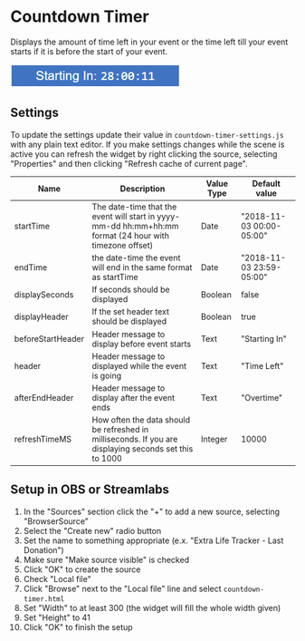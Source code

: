 # Countdown Timer

Displays the amount of time left in your event or the time left till your event starts if it is before the start of your event.

![Countdown-Timer-Preview](../images/Countdown-Timer-Preview.png)

## Settings
To update the settings update their value in `countdown-timer-settings.js` with any plain text editor. If you make settings changes while the scene is active you can refresh the widget by right clicking the source, selecting "Properties" and then clicking "Refresh cache of current page".

| Name | Description | Value Type | Default value |
|---|---|---|---|
| startTime | The date-time that the event will start in yyyy-mm-dd hh:mm+hh:mm format (24 hour with timezone offset) | Date | "2018-11-03 00:00-05:00" |
| endTime | the date-time the event will end in the same format as startTime | Date | "2018-11-03 23:59-05:00" |
| displaySeconds | If seconds should be displayed | Boolean | false |
| displayHeader | If the set header text should be displayed | Boolean | true |
| beforeStartHeader | Header message to display before event starts | Text | "Starting In" |
| header | Header message to displayed while the event is going | Text | "Time Left" |
| afterEndHeader | Header message to display after the event ends | Text | "Overtime" |
| refreshTimeMS | How often the data should be refreshed in milliseconds. If you are displaying seconds set this to 1000 | Integer | 10000 |

## Setup in OBS or Streamlabs
1. In the "Sources" section click the "+" to add a new source, selecting "BrowserSource"
2. Select the "Create new" radio button
3. Set the name to something appropriate (e.x. "Extra Life Tracker - Last Donation")
4. Make sure "Make source visible" is checked
5. Click "OK" to create the source
6. Check "Local file"
7. Click "Browse" next to the "Local file" line and select `countdown-timer.html`
8. Set "Width" to at least 300 (the widget will fill the whole width given)
9. Set "Height" to 41
10. Click "OK" to finish the setup
